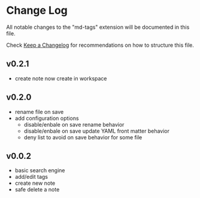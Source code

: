 # Change Log

All notable changes to the "md-tags" extension will be documented in this file.

Check [Keep a Changelog](http://keepachangelog.com/) for recommendations on how to structure this file.

## v0.2.1

- create note now create in workspace

## v0.2.0

- rename file on save
- add configuration options
  - disable/enbale on save rename behavior
  - disable/enbale on save update YAML front matter behavior
  - deny list to avoid on save behavior for some file

## v0.0.2

- basic search engine
- add/edit tags
- create new note
- safe delete a note
